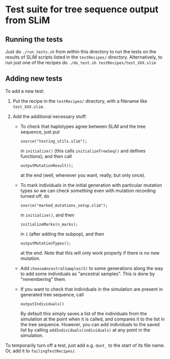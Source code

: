 # Test suite for tree sequence output from SLiM

## Running the tests
Just do `./run_tests.sh` from within this directory to run the tests on the results of SLiM scripts listed in the `testRecipes/` directory. Alternatively, to run just one of the recipes do `./do_test.sh testRecipes/test_XXX.slim`

## Adding new tests


To add a new test:

1. Put the recipe in the `testRecipes/` directory, with a filename like `test_XXX.slim`.
2. Add the additional necessary stuff:

    * To check that haplotypes agree between SLiM and the tree sequence, just put

      ```
      source("testing_utils.slim");
      ```

      in `initialize()` (this calls `initializeTreeSeq()` and defines functions);
      and then call

      ```
      outputMutationResult();
      ```

      at the end (well, whenever you want, really; but only once).

    * To mark individuals in the initial generation with particular mutation types so we
      can check *something* even with mutation recording turned off, do

      ```
      source("marked_mutations_setup.slim");
	  ```

      in `initialize()`, and then

      ```
      initializeMarks(n_marks);
      ```

      in `1` (after adding the subpop), and then

      ```
      outputMutationTypes();
      ```
      at the end. Note that this will only work properly if there is no new mutation.

    * Add `chooseAncestralSamples(5)` to some generations along the way
      to add some individuals as "ancestral samples". This is done by "remembering" them.

    * If you want to check that individuals in the simulation
      are present in generated tree sequence, call

      ```
      outputIndividuals()
      ```

      By default this simply saves a list of the individuals from the simulation at the point
      when it is called, and compares it to the list in the tree sequence. However, you can
      add individuals to the saved list by calling `addIndividuals(individuals)` at any point
      in the simulation.
      

To temporarily turn off a test, just add e.g. `dont_` to the start of its file name.
Or, add it to `failingTestRecipes/`.

